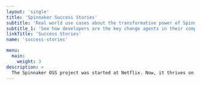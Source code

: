 ```yaml
---
layout: 'single'
title: 'Spinnaker Success Stories'
subtitle: 'Real world use cases about the transformative power of Spinnaker'
subtitle_1: 'See how developers are the key change agents in their companies'
linkTitle: 'Success Stories'
name: 'success-stories'

menu:
  main:
    weight: 3
description: >
  The Spinnaker OSS project was started at Netflix. Now, it thrives on the contributions of the broader DevOps community who have adopted it as their Continuous Delivery tool.
---
```

